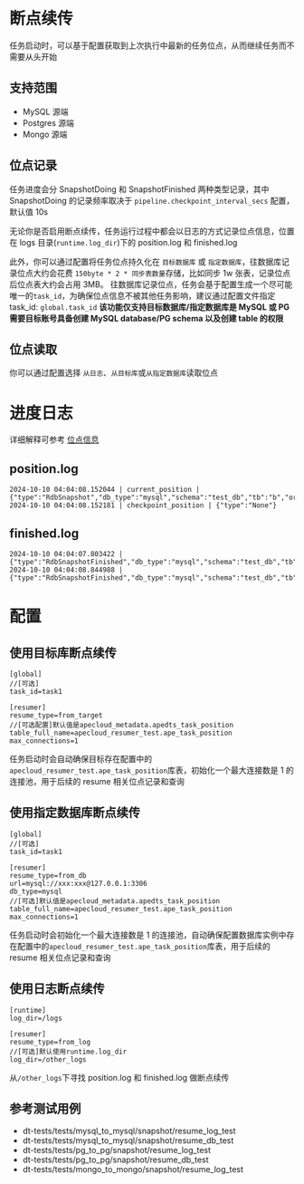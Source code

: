 # 断点续传

任务启动时，可以基于配置获取到上次执行中最新的任务位点，从而继续任务而不需要从头开始

## 支持范围

- MySQL 源端
- Postgres 源端
- Mongo 源端

## 位点记录

任务进度会分 SnapshotDoing 和 SnapshotFinished 两种类型记录，其中 SnapshotDoing 的记录频率取决于 `pipeline.checkpoint_interval_secs` 配置，默认值 10s

无论你是否启用断点续传，任务运行过程中都会以日志的方式记录位点信息，位置在 logs 目录(`runtime.log_dir`)下的 position.log 和 finished.log

此外，你可以通过配置将任务位点持久化在 `目标数据库` 或 `指定数据库`，往数据库记录位点大约会花费 `150byte * 2 * 同步表数量`存储，比如同步 1w 张表，记录位点后位点表大约会占用 3MB。
往数据库记录位点，任务会基于配置生成一个尽可能唯一的`task_id`，为确保位点信息不被其他任务影响，建议通过配置文件指定 task_id: `global.task_id`
**该功能仅支持目标数据库/指定数据库是 MySQL 或 PG**
**需要目标账号具备创建 MySQL database/PG schema 以及创建 table 的权限**

## 位点读取

你可以通过配置选择 `从日志`、`从目标库`或`从指定数据库`读取位点

# 进度日志

详细解释可参考 [位点信息](../monitor/position.md)

## position.log

```
2024-10-10 04:04:08.152044 | current_position | {"type":"RdbSnapshot","db_type":"mysql","schema":"test_db","tb":"b","order_col":"id","value":"6"}
2024-10-10 04:04:08.152181 | checkpoint_position | {"type":"None"}
```

## finished.log

```
2024-10-10 04:04:07.803422 | {"type":"RdbSnapshotFinished","db_type":"mysql","schema":"test_db","tb":"a"}
2024-10-10 04:04:08.844988 | {"type":"RdbSnapshotFinished","db_type":"mysql","schema":"test_db","tb":"b"}
```

# 配置

## 使用目标库断点续传

```
[global]
//[可选]
task_id=task1

[resumer]
resume_type=from_target
//[可选配置]默认值是apecloud_metadata.apedts_task_position
table_full_name=apecloud_resumer_test.ape_task_position
max_connections=1
```

任务启动时会自动确保目标存在配置中的`apecloud_resumer_test.ape_task_position`库表，初始化一个最大连接数是 1 的连接池，用于后续的 resume 相关位点记录和查询

## 使用指定数据库断点续传

```
[global]
//[可选]
task_id=task1

[resumer]
resume_type=from_db
url=mysql://xxx:xxx@127.0.0.1:3306
db_type=mysql
//[可选]默认值是apecloud_metadata.apedts_task_position
table_full_name=apecloud_resumer_test.ape_task_position
max_connections=1
```

任务启动时会初始化一个最大连接数是 1 的连接池，自动确保配置数据库实例中存在配置中的`apecloud_resumer_test.ape_task_position`库表，用于后续的 resume 相关位点记录和查询

## 使用日志断点续传

```
[runtime]
log_dir=/logs

[resumer]
resume_type=from_log
//[可选]默认使用runtime.log_dir
log_dir=/other_logs
```

从`/other_logs`下寻找 position.log 和 finished.log 做断点续传

## 参考测试用例

- dt-tests/tests/mysql_to_mysql/snapshot/resume_log_test
- dt-tests/tests/mysql_to_mysql/snapshot/resume_db_test
- dt-tests/tests/pg_to_pg/snapshot/resume_log_test
- dt-tests/tests/pg_to_pg/snapshot/resume_db_test
- dt-tests/tests/mongo_to_mongo/snapshot/resume_log_test
